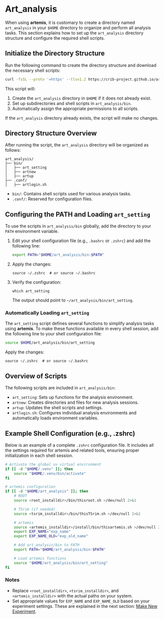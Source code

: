 # Art_analysis

When using **artemis**, it is customary to create a directory named `art_analysis` in your `$HOME` directory to organize and perform all analysis tasks.
This section explains how to set up the `art_analysis` directory structure and configure the required shell scripts.

## Initialize the Directory Structure

Run the following command to create the directory structure and download the necessary shell scripts:

```bash
curl -fsSL --proto '=https' --tlsv1.2 https://crib-project.github.io/artemis_crib/scripts/init.sh | sh
```

This script will:

1. Create the `art_analysis` directory in `$HOME` if it does not already exist.
2. Set up subdirectories and shell scripts in `art_analysis/bin`.
3. Automatically assign the appropriate permissions to all scripts.

If the `art_analysis` directory already exists, the script will make no changes.

## Directory Structure Overview

After running the script, the `art_analysis` directory will be organized as follows:

```plaintext
art_analysis/
├── bin/
│   ├── art_setting
│   ├── artnew
│   ├── artup
├── .conf/
│   ├── artlogin.sh
```

- `bin/`: Contains shell scripts used for various analysis tasks.
- `.conf/`: Reserved for configuration files.

## Configuring the PATH and Loading `art_setting`

To use the scripts in `art_analysis/bin` globally, add the directory to your `PATH` environment variable.

1. Edit your shell configuration file (e.g., `.bashrc` or `.zshrc`) and add the following line:

   ```bash
   export PATH="$HOME/art_analysis/bin:$PATH"
   ```

2. Apply the changes:

   ```shell
   source ~/.zshrc  # or source ~/.bashrc
   ```

3. Verify the configuration:

   ```shell
   which art_setting
   ```

   The output should point to `~/art_analysis/bin/art_setting`.

### Automatically Loading `art_setting`

The `art_setting` script defines several functions to simplify analysis tasks using **artemis**.
To make these functions available in every shell session, add the following line to your shell configuration file:

```bash
source $HOME/art_analysis/bin/art_setting
```

Apply the changes:

```shell
source ~/.zshrc  # or source ~/.bashrc
```

## Overview of Scripts

The following scripts are included in `art_analysis/bin`:

- `art_setting`: Sets up functions for the analysis environment.
- `artnew`: Creates directories and files for new analysis sessions.
- `artup`: Updates the shell scripts and settings.
- `artlogin.sh`: Configures individual analysis environments and automatically loads environment variables.

## Example Shell Configuration (e.g., .zshrc)

Below is an example of a complete `.zshrc` configuration file.
It includes all the settings required for artemis and related tools, ensuring proper initialization in each shell session.

```bash
# Activate the global uv virtual environment
if [[ -d "$HOME/.venv" ]]; then
    source "$HOME/.venv/bin/activate"
fi

# artemis configuration
if [[ -d "$HOME/art_analysis" ]]; then
    # ROOT
    source <root_installdir>/bin/thisroot.sh >/dev/null 2>&1

    # TSrim (if needed)
    source <tsrim_installdir>/bin/thisTSrim.sh >/dev/null 2>&1

    # artemis
    source <artemis_installdir>/install/bin/thisartemis.sh >/dev/null 2>&1
    export EXP_NAME="exp_name"
    export EXP_NAME_OLD="exp_old_name"

    # Add art_analysis/bin to PATH
    export PATH="$HOME/art_analysis/bin:$PATH"

    # Load artemis functions
    source "$HOME/art_analysis/bin/art_setting"
fi
```

### Notes

- Replace `<root_installdir>`, `<tsrim_installdir>`, and `<artemis_installdir>` with the actual paths on your system.
- Set appropriate values for `EXP_NAME` and `EXP_NAME_OLD` based on your experiment settings. These are explained in the next section: [Make New Experiment](../setting/new_experiments.md).
